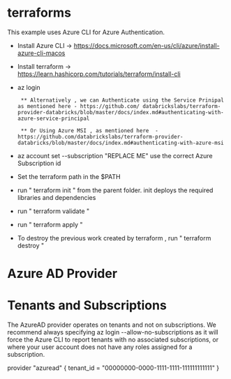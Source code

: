 # terraforms

This example uses Azure CLI for Azure Authentication. 


* Install Azure CLI -> https://docs.microsoft.com/en-us/cli/azure/install-azure-cli-macos
* Install terraform -> https://learn.hashicorp.com/tutorials/terraform/install-cli


*  az login 

        ** Alternatively , we can Authenticate using the Service Prinipal as mentioned here - https://github.com/ databrickslabs/terraform-provider-databricks/blob/master/docs/index.md#authenticating-with-azure-service-principal
     
        ** Or Using Azure MSI , as mentioned here  - https://github.com/databrickslabs/terraform-provider-databricks/blob/master/docs/index.md#authenticating-with-azure-msi
     
*  az account set --subscription "REPLACE ME"
    use the correct Azure Subscription id
*  Set the terraform path in the $PATH
*  run " terraform init " from the parent folder. init deploys the required libraries and dependencies
*  run " terraform validate " 
*  run " terraform apply "
*  To destroy the previous work created by terraform , run " terraform destroy "


# Azure AD Provider

Tenants and Subscriptions
==========================
The AzureAD provider operates on tenants and not on subscriptions. We recommend always specifying az login --allow-no-subscriptions as it will force the Azure CLI to report tenants with no associated subscriptions, or where your user account does not have any roles assigned for a subscription.

provider "azuread" {
  tenant_id = "00000000-0000-1111-1111-111111111111"
}